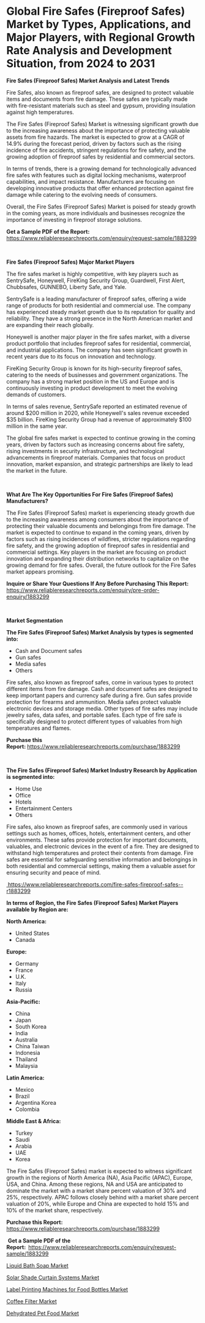 <p><h1>Global Fire Safes (Fireproof Safes) Market by Types, Applications, and Major Players, with Regional Growth Rate Analysis and Development Situation, from 2024 to 2031</h1></p><p><strong>Fire Safes (Fireproof Safes) Market Analysis and Latest Trends</strong></p>
<p><p>Fire Safes, also known as fireproof safes, are designed to protect valuable items and documents from fire damage. These safes are typically made with fire-resistant materials such as steel and gypsum, providing insulation against high temperatures.</p><p>The Fire Safes (Fireproof Safes) Market is witnessing significant growth due to the increasing awareness about the importance of protecting valuable assets from fire hazards. The market is expected to grow at a CAGR of 14.9% during the forecast period, driven by factors such as the rising incidence of fire accidents, stringent regulations for fire safety, and the growing adoption of fireproof safes by residential and commercial sectors.</p><p>In terms of trends, there is a growing demand for technologically advanced fire safes with features such as digital locking mechanisms, waterproof capabilities, and impact resistance. Manufacturers are focusing on developing innovative products that offer enhanced protection against fire damage while catering to the evolving needs of consumers.</p><p>Overall, the Fire Safes (Fireproof Safes) Market is poised for steady growth in the coming years, as more individuals and businesses recognize the importance of investing in fireproof storage solutions.</p></p>
<p><strong>Get a Sample PDF of the Report:&nbsp;</strong> <a href="https://www.reliableresearchreports.com/enquiry/request-sample/1883299">https://www.reliableresearchreports.com/enquiry/request-sample/1883299</a></p>
<p>&nbsp;</p>
<p><strong>Fire Safes (Fireproof Safes) Major Market Players</strong></p>
<p><p>The fire safes market is highly competitive, with key players such as SentrySafe, Honeywell, FireKing Security Group, Guardwell, First Alert, Chubbsafes, GUNNEBO, Liberty Safe, and Yale. </p><p>SentrySafe is a leading manufacturer of fireproof safes, offering a wide range of products for both residential and commercial use. The company has experienced steady market growth due to its reputation for quality and reliability. They have a strong presence in the North American market and are expanding their reach globally.</p><p>Honeywell is another major player in the fire safes market, with a diverse product portfolio that includes fireproof safes for residential, commercial, and industrial applications. The company has seen significant growth in recent years due to its focus on innovation and technology.</p><p>FireKing Security Group is known for its high-security fireproof safes, catering to the needs of businesses and government organizations. The company has a strong market position in the US and Europe and is continuously investing in product development to meet the evolving demands of customers.</p><p>In terms of sales revenue, SentrySafe reported an estimated revenue of around $200 million in 2020, while Honeywell's sales revenue exceeded $35 billion. FireKing Security Group had a revenue of approximately $100 million in the same year.</p><p>The global fire safes market is expected to continue growing in the coming years, driven by factors such as increasing concerns about fire safety, rising investments in security infrastructure, and technological advancements in fireproof materials. Companies that focus on product innovation, market expansion, and strategic partnerships are likely to lead the market in the future.</p></p>
<p>&nbsp;</p>
<p><strong>What Are The Key Opportunities For Fire Safes (Fireproof Safes) Manufacturers?</strong></p>
<p><p>The Fire Safes (Fireproof Safes) market is experiencing steady growth due to the increasing awareness among consumers about the importance of protecting their valuable documents and belongings from fire damage. The market is expected to continue to expand in the coming years, driven by factors such as rising incidences of wildfires, stricter regulations regarding fire safety, and the growing adoption of fireproof safes in residential and commercial settings. Key players in the market are focusing on product innovation and expanding their distribution networks to capitalize on the growing demand for fire safes. Overall, the future outlook for the Fire Safes market appears promising.</p></p>
<p><strong>Inquire or Share Your Questions If Any Before Purchasing This Report:</strong> <a href="https://www.reliableresearchreports.com/enquiry/pre-order-enquiry/1883299">https://www.reliableresearchreports.com/enquiry/pre-order-enquiry/1883299</a></p>
<p>&nbsp;</p>
<p><strong>Market Segmentation</strong></p>
<p><strong>The Fire Safes (Fireproof Safes) Market Analysis by types is segmented into:</strong></p>
<p><ul><li>Cash and Document safes</li><li>Gun safes</li><li>Media safes</li><li>Others</li></ul></p>
<p><p>Fire safes, also known as fireproof safes, come in various types to protect different items from fire damage. Cash and document safes are designed to keep important papers and currency safe during a fire. Gun safes provide protection for firearms and ammunition. Media safes protect valuable electronic devices and storage media. Other types of fire safes may include jewelry safes, data safes, and portable safes. Each type of fire safe is specifically designed to protect different types of valuables from high temperatures and flames.</p></p>
<p><strong>Purchase this Report:&nbsp;</strong><a href="https://www.reliableresearchreports.com/purchase/1883299">https://www.reliableresearchreports.com/purchase/1883299</a></p>
<p>&nbsp;</p>
<p><strong>The Fire Safes (Fireproof Safes) Market Industry Research by Application is segmented into:</strong></p>
<p><ul><li>Home Use</li><li>Office</li><li>Hotels</li><li>Entertainment Centers</li><li>Others</li></ul></p>
<p><p>Fire safes, also known as fireproof safes, are commonly used in various settings such as homes, offices, hotels, entertainment centers, and other environments. These safes provide protection for important documents, valuables, and electronic devices in the event of a fire. They are designed to withstand high temperatures and protect their contents from damage. Fire safes are essential for safeguarding sensitive information and belongings in both residential and commercial settings, making them a valuable asset for ensuring security and peace of mind.</p></p>
<p><a href="https://www.reliableresearchreports.com/fire-safes-fireproof-safes--r1883299">&nbsp;https://www.reliableresearchreports.com/fire-safes-fireproof-safes--r1883299</a></p>
<p><strong>In terms of Region, the Fire Safes (Fireproof Safes) Market Players available by Region are:</strong></p>
<p>
    <p> <strong> North America: </strong>
        <ul>
            <li>United States</li>
            <li>Canada</li>
        </ul>
        </p> 
    <p> <strong> Europe: </strong>
        <ul>
            <li>Germany</li>
            <li>France</li>
            <li>U.K.</li>
            <li>Italy</li>
            <li>Russia</li>
        </ul>
        </p> 
    <p> <strong> Asia-Pacific: </strong>
        <ul>
            <li>China</li>
            <li>Japan</li>
            <li>South Korea</li>
            <li>India</li>
            <li>Australia</li>
            <li>China Taiwan</li>
            <li>Indonesia</li>
            <li>Thailand</li>
            <li>Malaysia</li>
        </ul>
        </p> 
    <p> <strong> Latin America: </strong>
        <ul>
            <li>Mexico</li>
            <li>Brazil</li>
            <li>Argentina Korea</li>
            <li>Colombia</li>
        </ul>
        </p> 
    <p> <strong> Middle East & Africa: </strong>
        <ul>
            <li>Turkey</li>
            <li>Saudi</li>
            <li>Arabia</li>
            <li>UAE</li>
            <li>Korea</li>
        </ul>
    </p>
    </p>
<p><p>The Fire Safes (Fireproof Safes) market is expected to witness significant growth in the regions of North America (NA), Asia Pacific (APAC), Europe, USA, and China. Among these regions, NA and USA are anticipated to dominate the market with a market share percent valuation of 30% and 25%, respectively. APAC follows closely behind with a market share percent valuation of 20%, while Europe and China are expected to hold 15% and 10% of the market share, respectively.</p></p>
<p><strong>Purchase this Report: </strong><a href="https://www.reliableresearchreports.com/purchase/1883299">https://www.reliableresearchreports.com/purchase/1883299</a></p>
<p>&nbsp;<strong>Get a Sample PDF of the Report:&nbsp;&nbsp;</strong><a href="https://www.reliableresearchreports.com/enquiry/request-sample/1883299">https://www.reliableresearchreports.com/enquiry/request-sample/1883299</a></p>
<p><strong></strong></p>
<p><p><a href="https://medium.com/@amelia.martin5698/insights-into-liquid-bath-soap-market-share-and-competitive-landscape-for-period-from-2024-to-2031-e86991826e6d">Liquid Bath Soap Market</a></p><p><a href="https://github.com/sydneyHaley871/Market-Research-Report-List-1/blob/main/solar-shade-curtain-systems-market.md">Solar Shade Curtain Systems Market</a></p><p><a href="https://github.com/widyafarer/Market-Research-Report-List-1/blob/main/label-printing-machines-for-food-bottles-market.md">Label Printing Machines for Food Bottles Market</a></p><p><a href="https://medium.com/@bernadette.hunter4468/insights-into-the-coffee-filter-market-market-players-market-size-geographical-regions-and-9bf88fc229e3">Coffee Filter Market</a></p><p><a href="https://medium.com/@stephen.russell7684/global-dehydrated-pet-food-market-status-2024-2031-and-forecast-by-region-product-end-use-d379c45e485f">Dehydrated Pet Food Market</a></p></p>